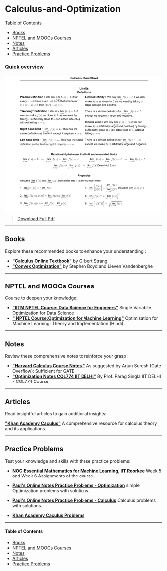 # Calculus-and-Optimization

[Table of Contents](#table-of-contents)  
* [Books](#books)  
* [NPTEL and MOOCs Courses](#course)  
* [Notes](#notes)  
* [Articles](#articles)  
* [Practice Problems](#practice-problems)


### Quick overview

[<img src="Data/Calculus-and-Optimization/Calculus.png">](Data/Calculus-and-Optimization/calculus_cheat_sheet_all.pdf)
>[Download Full Pdf](Data/Calculus-and-Optimization/calculus_cheat_sheet_all.pdf)

---

## <a name="books"></a>Books

Explore these recommended books to enhance your understanding :

<!--
- [**"All of Statistics: A Concise Course in Statistical Inference"**](https://egrcc.github.io/docs/math/all-of-statistics.pdf) by  Larry Wasserman 
  A comprehensive resource for statistical theory and its applications.
-->

- [**"Calculus Online Textbook"**](https://ocw.mit.edu/courses/res-18-001-calculus-online-textbook-spring-2005/pages/textbook/) by  Gilbert Strang
- [**"Convex Optimization"**](https://web.stanford.edu/~boyd/cvxbook/) by Stephen Boyd and Lieven Vandenberghe
  
---

## <a name="course"></a>NPTEL and MOOCs Courses

Course to deepen your knowledge:

- [**"IITM NPTEL Course: Data Science for Engineers"**](https://www.youtube.com/watch?v=LpamajnMpZY&ab_channel=NPTEL-NOCIITM)  Single Variablle Optimization for Data Science
- [**" NPTEL Course:Optimization for Machine Learning"**](https://www.youtube.com/playlist?list=PLyqSpQzTE6M-pmLzCoMu_ANU6atEFyyJl) Optimisation for Machine Learning: Theory and Implementation (Hindi)


---

## <a name="notes"></a>Notes

Review these comprehensive notes to reinforce your grasp :



- [**"Harvard Calculus Course Notes "**](https://people.math.harvard.edu/~knill/teaching/math1a_2012/handouts.html)  As suggested by Arjun Suresh (Gate Overflow): Sufficient for GATE
- [**"Optimization Notes COL774 IIT DELHI"**](https://www.cse.iitd.ac.in/~parags/teaching/col774/review/convex-1.pdf) By Prof. Parag Singla IIT DELHI - COL774 Course


---

## <a name="articles"></a>Articles

Read insightful articles to gain additional insights:

[**"Khan Academy Caculus"**](https://www.khanacademy.org/math/calculus-all-old) 
  A comprehensive resource for calculus theory and its applications.
  
---

## <a name="practice-problems"></a>Practice Problems

Test your knowledge and skills with these practice problems:

- [**NOC:Essential Mathematics for Machine Learning, IIT Roorkee**](https://archive.nptel.ac.in/content/storage2/courses/downloads_new/111107137/noc20_ma35_assignment_Week_5.pdf) Week 5 and Week 6 Assignments of the course.

- [**Paul's Online Notes Practice Problems - Optimization**](https://tutorial.math.lamar.edu/problems/calci/optimization.aspx) simple Optimization problems with solutions.
- [**Paul's Online Notes Practice Problems - Calculus**](https://tutorial.math.lamar.edu/Problems/CalcI/CalcI.aspx) Calculus problems with solutions.
- [**Khan Academy Caculus Problems**](https://www.khanacademy.org/math/ap-calculus-ab)
---

#### <a name="table-of-contents"></a>Table of Contents

* [Books](#books)  
* [NPTEL and MOOCs Courses](#course)  
* [Notes](#notes)  
* [Articles](#articles)  
* [Practice Problems](#practice-problems)


